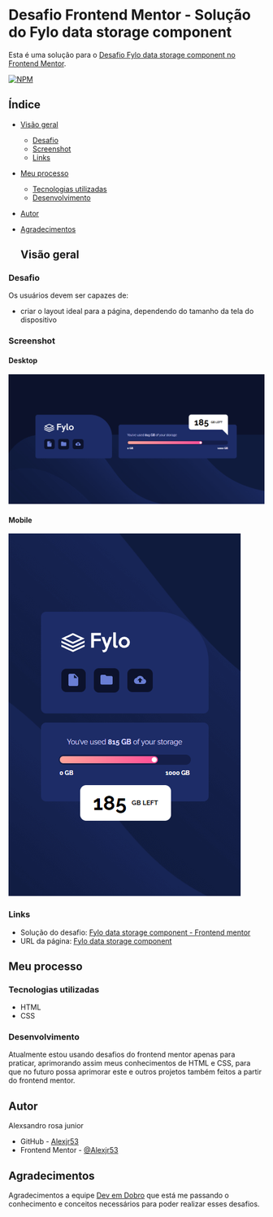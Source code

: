 # Desafio Frontend Mentor - Solução do Fylo data storage component

Esta é uma solução para o [Desafio Fylo data storage component no Frontend Mentor](https://www.frontendmentor.io/challenges/fylo-data-storage-component-1dZPRbV5n).

[![NPM](https://img.shields.io/bower/l/MI)](https://github.com/Alexjr53/fylo-data-storage-component/blob/main/LICENSE)

## Índice

- [Visão geral](#visão-geral)
  - [Desafio](#desafio)
  - [Screenshot](#screenshot)
  - [Links](#links)
- [Meu processo](#meu-processo)
  - [Tecnologias utilizadas](#tecnologias-utilizadas)
  - [Desenvolvimento](#desenvolvimento)
- [Autor](#autor)
- [Agradecimentos](#agradecimentos)

  ## Visão geral

### Desafio

Os usuários devem ser capazes de:

- criar o layout ideal para a página, dependendo do tamanho da tela do dispositivo

### Screenshot

#### Desktop
![Fylo data storage component](src/design/screenshot-desktop.png)

#### Mobile
![Fylo data storage component](src/design/screenshot-mobile.png)

### Links

- Solução do desafio: [Fylo data storage component - Frontend mentor](https://www.frontendmentor.io/solutions/fylo-data-storage-component-dSFKZpDMLK)
- URL da página: [Fylo data storage component](https://alexjr53.github.io/fylo-data-storage-component/) 

## Meu processo

### Tecnologias utilizadas

- HTML
- CSS

### Desenvolvimento

Atualmente estou usando desafios do frontend mentor apenas para praticar, aprimorando assim meus conhecimentos de HTML e CSS, para que no futuro possa aprimorar este e outros projetos também feitos a partir do frontend mentor.

## Autor
Alexsandro rosa junior

- GitHub - [Alexjr53](https://github.com/Alexjr53)
- Frontend Mentor - [@Alexjr53](https://www.frontendmentor.io/profile/Alexjr53)

## Agradecimentos
Agradecimentos a equipe [Dev em Dobro](https://www.instagram.com/devemdobro/) que está me passando o conhecimento e conceitos necessários para poder realizar esses desafios.
